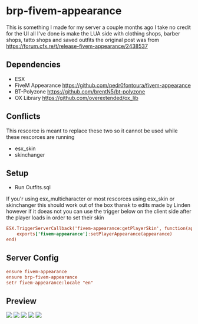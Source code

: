 # brp-fivem-appearance

This is something I made for my server a couple months ago I take no credit for the UI all I've done is make the LUA side with clothing shops, barber shops, tatto shops and saved outfits the original post was from https://forum.cfx.re/t/release-fivem-appearance/2438537

## Dependencies

- ESX
- FiveM Appearance https://github.com/pedr0fontoura/fivem-appearance
- BT-Polyzone https://github.com/brentN5/bt-polyzone
- OX Library https://github.com/overextended/ox_lib

## Conflicts

This rescorce is meant to replace these two so it cannot be used while these rescorces are running 
- esx_skin
- skinchanger

## Setup

- Run Outfits.sql

If you'r using esx_multicharacter or most rescorces using esx_skin or skinchanger this should work out of the box thansk to edits made by Linden however if it doeas not you can use the trigger below on the client side after the player loads in order to set their skin 

```cfg
ESX.TriggerServerCallback('fivem-appearance:getPlayerSkin', function(appearance)
    exports['fivem-appearance']:setPlayerAppearance(appearance)
end)
```

## Server Config

```cfg
ensure fivem-appearance
ensure brp-fivem-appearance
setr fivem-appearance:locale "en"
```

## Preview

![](https://i.imgur.com/Cs1fvNC.jpeg"")
![](https://i.imgur.com/sA55YgF.jpeg"")
![](https://i.imgur.com/dR3U3Uu.jpeg"")
![](https://i.imgur.com/hyhXldt.jpeg"")
![](https://i.imgur.com/ACKPHv3.jpeg"")
